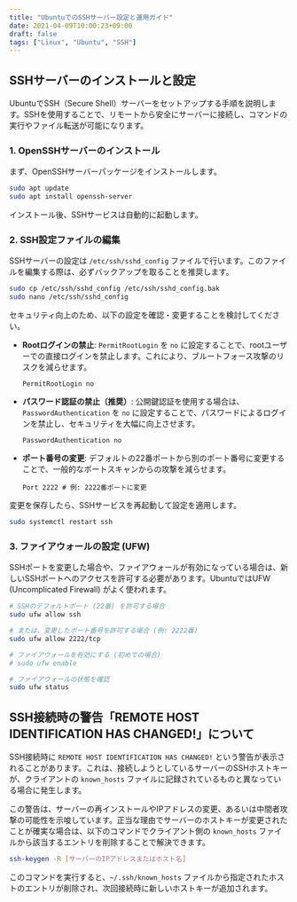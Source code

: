 ```yaml
---
title: "UbuntuでのSSHサーバー設定と運用ガイド"
date: 2021-04-09T10:00:23+09:00
draft: false
tags: ["Linux", "Ubuntu", "SSH"] 
---
```

<!--more-->
## SSHサーバーのインストールと設定

UbuntuでSSH（Secure Shell）サーバーをセットアップする手順を説明します。SSHを使用することで、リモートから安全にサーバーに接続し、コマンドの実行やファイル転送が可能になります。

### 1. OpenSSHサーバーのインストール

まず、OpenSSHサーバーパッケージをインストールします。

```bash
sudo apt update
sudo apt install openssh-server
```

インストール後、SSHサービスは自動的に起動します。

### 2. SSH設定ファイルの編集

SSHサーバーの設定は `/etc/ssh/sshd_config` ファイルで行います。このファイルを編集する際は、必ずバックアップを取ることを推奨します。

```bash
sudo cp /etc/ssh/sshd_config /etc/ssh/sshd_config.bak
sudo nano /etc/ssh/sshd_config
```

セキュリティ向上のため、以下の設定を確認・変更することを検討してください。

-   **Rootログインの禁止**: `PermitRootLogin` を `no` に設定することで、rootユーザーでの直接ログインを禁止します。これにより、ブルートフォース攻撃のリスクを減らせます。
    ```
    PermitRootLogin no
    ```
-   **パスワード認証の禁止（推奨）**: 公開鍵認証を使用する場合は、`PasswordAuthentication` を `no` に設定することで、パスワードによるログインを禁止し、セキュリティを大幅に向上させます。
    ```
    PasswordAuthentication no
    ```
-   **ポート番号の変更**: デフォルトの22番ポートから別のポート番号に変更することで、一般的なポートスキャンからの攻撃を減らせます。
    ```
    Port 2222 # 例: 2222番ポートに変更
    ```

変更を保存したら、SSHサービスを再起動して設定を適用します。

```bash
sudo systemctl restart ssh
```

### 3. ファイアウォールの設定 (UFW)

SSHポートを変更した場合や、ファイアウォールが有効になっている場合は、新しいSSHポートへのアクセスを許可する必要があります。UbuntuではUFW (Uncomplicated Firewall) がよく使われます。

```bash
# SSHのデフォルトポート (22番) を許可する場合
sudo ufw allow ssh

# または、変更したポート番号を許可する場合 (例: 2222番)
sudo ufw allow 2222/tcp

# ファイアウォールを有効にする (初めての場合)
# sudo ufw enable

# ファイアウォールの状態を確認
sudo ufw status
```

## SSH接続時の警告「REMOTE HOST IDENTIFICATION HAS CHANGED!」について

SSH接続時に `REMOTE HOST IDENTIFICATION HAS CHANGED!` という警告が表示されることがあります。これは、接続しようとしているサーバーのSSHホストキーが、クライアントの `known_hosts` ファイルに記録されているものと異なっている場合に発生します。

この警告は、サーバーの再インストールやIPアドレスの変更、あるいは中間者攻撃の可能性を示唆しています。正当な理由でサーバーのホストキーが変更されたことが確実な場合は、以下のコマンドでクライアント側の `known_hosts` ファイルから該当するエントリを削除することで解決できます。

```bash
ssh-keygen -R [サーバーのIPアドレスまたはホスト名]
```

このコマンドを実行すると、`~/.ssh/known_hosts` ファイルから指定されたホストのエントリが削除され、次回接続時に新しいホストキーが追加されます。
